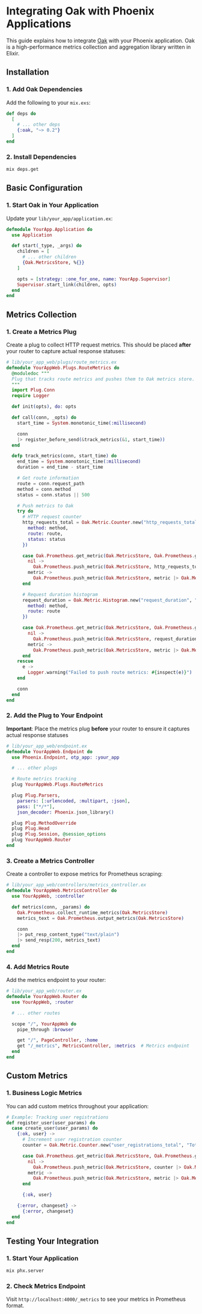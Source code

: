 # Integrating Oak with Phoenix Applications

This guide explains how to integrate [Oak](https://github.com/Clivern/Oak) with your Phoenix application. Oak is a high-performance metrics collection and aggregation library written in Elixir.

## Installation

### 1. Add Oak Dependencies

Add the following to your `mix.exs`:

```elixir
def deps do
  [
    # ... other deps
    {:oak, "~> 0.2"}
  ]
end
```

### 2. Install Dependencies

```bash
mix deps.get
```

## Basic Configuration

### 1. Start Oak in Your Application

Update your `lib/your_app/application.ex`:

```elixir
defmodule YourApp.Application do
  use Application

  def start(_type, _args) do
    children = [
      # ... other children
      {Oak.MetricsStore, %{}}
    ]

    opts = [strategy: :one_for_one, name: YourApp.Supervisor]
    Supervisor.start_link(children, opts)
  end
end
```

## Metrics Collection

### 1. Create a Metrics Plug

Create a plug to collect HTTP request metrics. This should be placed **after** your router to capture actual response statuses:

```elixir
# lib/your_app_web/plugs/route_metrics.ex
defmodule YourAppWeb.Plugs.RouteMetrics do
  @moduledoc """
  Plug that tracks route metrics and pushes them to Oak metrics store.
  """
  import Plug.Conn
  require Logger

  def init(opts), do: opts

  def call(conn, _opts) do
    start_time = System.monotonic_time(:millisecond)

    conn
    |> register_before_send(&track_metrics(&1, start_time))
  end

  defp track_metrics(conn, start_time) do
    end_time = System.monotonic_time(:millisecond)
    duration = end_time - start_time

    # Get route information
    route = conn.request_path
    method = conn.method
    status = conn.status || 500

    # Push metrics to Oak
    try do
      # HTTP request counter
      http_requests_total = Oak.Metric.Counter.new("http_requests_total", "HTTP requests total", %{
        method: method,
        route: route,
        status: status
      })

      case Oak.Prometheus.get_metric(Oak.MetricsStore, Oak.Prometheus.get_counter_id(http_requests_total)) do
        nil ->
          Oak.Prometheus.push_metric(Oak.MetricsStore, http_requests_total |> Oak.Metric.Counter.inc(1))
        metric ->
          Oak.Prometheus.push_metric(Oak.MetricsStore, metric |> Oak.Metric.Counter.inc(1))
      end

      # Request duration histogram
      request_duration = Oak.Metric.Histogram.new("request_duration", "Request duration", [10, 50, 100, 250, 500, 1000, 2500, 5000], %{
        method: method,
        route: route
      })

      case Oak.Prometheus.get_metric(Oak.MetricsStore, Oak.Prometheus.get_histogram_id(request_duration)) do
        nil ->
          Oak.Prometheus.push_metric(Oak.MetricsStore, request_duration |> Oak.Metric.Histogram.observe(duration))
        metric ->
          Oak.Prometheus.push_metric(Oak.MetricsStore, metric |> Oak.Metric.Histogram.observe(duration))
      end
    rescue
      e ->
        Logger.warning("Failed to push route metrics: #{inspect(e)}")
    end

    conn
  end
end
```

### 2. Add the Plug to Your Endpoint

**Important**: Place the metrics plug **before** your router to ensure it captures actual response statuses

```elixir
# lib/your_app_web/endpoint.ex
defmodule YourAppWeb.Endpoint do
  use Phoenix.Endpoint, otp_app: :your_app

  # ... other plugs

  # Route metrics tracking
  plug YourAppWeb.Plugs.RouteMetrics

  plug Plug.Parsers,
    parsers: [:urlencoded, :multipart, :json],
    pass: ["*/*"],
    json_decoder: Phoenix.json_library()

  plug Plug.MethodOverride
  plug Plug.Head
  plug Plug.Session, @session_options
  plug YourAppWeb.Router
end
```

### 3. Create a Metrics Controller

Create a controller to expose metrics for Prometheus scraping:

```elixir
# lib/your_app_web/controllers/metrics_controller.ex
defmodule YourAppWeb.MetricsController do
  use YourAppWeb, :controller

  def metrics(conn, _params) do
    Oak.Prometheus.collect_runtime_metrics(Oak.MetricsStore)
    metrics_text = Oak.Prometheus.output_metrics(Oak.MetricsStore)

    conn
    |> put_resp_content_type("text/plain")
    |> send_resp(200, metrics_text)
  end
end
```

### 4. Add Metrics Route

Add the metrics endpoint to your router:

```elixir
# lib/your_app_web/router.ex
defmodule YourAppWeb.Router do
  use YourAppWeb, :router

  # ... other routes

  scope "/", YourAppWeb do
    pipe_through :browser

    get "/", PageController, :home
    get "/_metrics", MetricsController, :metrics  # Metrics endpoint
  end
end
```

## Custom Metrics

### 1. Business Logic Metrics

You can add custom metrics throughout your application:

```elixir
# Example: Tracking user registrations
def register_user(user_params) do
  case create_user(user_params) do
    {:ok, user} ->
      # Increment user registration counter
      counter = Oak.Metric.Counter.new("user_registrations_total", "Total user registrations", %{})

      case Oak.Prometheus.get_metric(Oak.MetricsStore, Oak.Prometheus.get_counter_id(counter)) do
        nil ->
          Oak.Prometheus.push_metric(Oak.MetricsStore, counter |> Oak.Metric.Counter.inc(1))
        metric ->
          Oak.Prometheus.push_metric(Oak.MetricsStore, metric |> Oak.Metric.Counter.inc(1))
      end

      {:ok, user}

    {:error, changeset} ->
      {:error, changeset}
  end
end
```

## Testing Your Integration

### 1. Start Your Application

```bash
mix phx.server
```

### 2. Check Metrics Endpoint

Visit `http://localhost:4000/_metrics` to see your metrics in Prometheus format.
